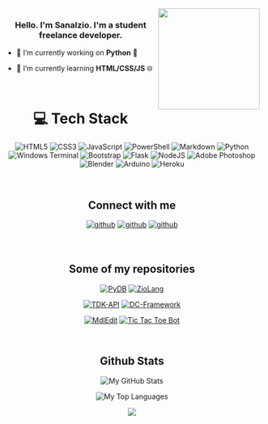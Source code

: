 <img src="sanalzio.svg" width=200 align="right">

### <div align="center">Hello. I'm Sanalzio. I'm a student freelance developer.</div>

- 🔭 I’m currently working on **Python** 🐍

- 🌱 I’m currently learning **HTML/CSS/JS** 🌐

<br/>

# <div align="center">💻 Tech Stack</div>
<div align="center">

![HTML5](https://img.shields.io/badge/html5-%23E34F26.svg?style=for-the-badge&logo=html5&logoColor=white) ![CSS3](https://img.shields.io/badge/css3-%231572B6.svg?style=for-the-badge&logo=css3&logoColor=white) ![JavaScript](https://img.shields.io/badge/javascript-%23323330.svg?style=for-the-badge&logo=javascript&logoColor=%23F7DF1E) ![PowerShell](https://img.shields.io/badge/PowerShell-%235391FE.svg?style=for-the-badge&logo=powershell&logoColor=white) ![Markdown](https://img.shields.io/badge/markdown-%23000000.svg?style=for-the-badge&logo=markdown&logoColor=white) ![Python](https://img.shields.io/badge/python-3670A0?style=for-the-badge&logo=python&logoColor=ffdd54) ![Windows Terminal](https://img.shields.io/badge/Windows%20Terminal-%234D4D4D.svg?style=for-the-badge&logo=windows-terminal&logoColor=white) ![Bootstrap](https://img.shields.io/badge/bootstrap-%238511FA.svg?style=for-the-badge&logo=bootstrap&logoColor=white) ![Flask](https://img.shields.io/badge/flask-%23000.svg?style=for-the-badge&logo=flask&logoColor=white) ![NodeJS](https://img.shields.io/badge/node.js-6DA55F?style=for-the-badge&logo=node.js&logoColor=white) ![Adobe Photoshop](https://img.shields.io/badge/adobe%20photoshop-%2331A8FF.svg?style=for-the-badge&logo=adobe%20photoshop&logoColor=white) ![Blender](https://img.shields.io/badge/blender-%23F5792A.svg?style=for-the-badge&logo=blender&logoColor=white) ![Arduino](https://img.shields.io/badge/-Arduino-00979D?style=for-the-badge&logo=Arduino&logoColor=white) ![Heroku](https://img.shields.io/badge/heroku-%23430098.svg?style=for-the-badge&logo=heroku&logoColor=white)
</div>

<br/>

## <div align="center">Connect with me</div>

<div align="center">

[<img src="https://img.shields.io/badge/github-%2324292e.svg?&style=for-the-badge&logo=github&logoColor=white" alt=github style="margin-bottom: 7px;" />](https://github.com/sanalzio)
[<img src="https://img.shields.io/badge/E--Mail-gray.svg?&style=for-the-badge&logo=maildotru&logoColor=white" alt=github style="margin-bottom: 7px;" />](mailto:sanalzio@duck.com)
[<img src="https://custom-icon-badges.demolab.com/badge/WebSite-black.svg?&style=for-the-badge&logo=globe&logoColor=darkgreen" alt=github style="margin-bottom: 7px;" />](https://sanalzio.github.io)

</div>

<br/>

## <div align="center">Some of my repositories</div>
<div align="center">

[![PyDB](https://github-readme-stats.vercel.app/api/pin/?username=sanalzio&repo=PyDB&show_owner=true&theme=dark)](https://www.github.com/sanalzio/PyDB)
[![ZioLang](https://github-readme-stats.vercel.app/api/pin/?username=sanalzio&repo=zio-language&show_owner=true&theme=dark)](https://www.github.com/sanalzio/zio-language)

[![TDK-API](https://github-readme-stats.vercel.app/api/pin/?username=sanalzio&repo=TDK-API&show_owner=true&theme=dark)](https://www.github.com/sanalzio/TDK-API)
[![DC-Framework](https://github-readme-stats.vercel.app/api/pin/?username=sanalzio&repo=discord.py-framework&show_owner=true&theme=dark)](https://www.github.com/sanalzio/discord.py-framework)

[![MdlEdit](https://github-readme-stats.vercel.app/api/pin/?username=sanalzio&repo=Mdl-Edit-For-Goldsrc&show_owner=true&theme=dark)](https://www.github.com/sanalzio/Mdl-Edit-For-Goldsrc)
[![Tic Tac Toe Bot](https://github-readme-stats.vercel.app/api/pin/?username=sanalzio&repo=Tic-Tac-Toe-Bot&show_owner=true&theme=dark)](https://www.github.com/sanalzio/Tic-Tac-Toe-Bot)
</div>

<br/>

## <div align="center">Github Stats</div>
<div align="center">

![My GitHub Stats](https://github-readme-stats.vercel.app/api?username=sanalzio&show_icons=true&hide_border=true&bg_color=1e1e2e&text_color=cdd6f4&icon_color=cba6f7&title_color=94e2d5\&rank_icon=github)

![My Top Languages](https://github-readme-stats.vercel.app/api/top-langs/?username=sanalzio&hide_border=true&bg_color=1e1e2e&text_color=cdd6f4&icon_color=cba6f7&title_color=94e2d5\&layout=compact)


[<img src="https://img.shields.io/badge/Donate-Buy%20Me%20A%20Coffee-orange.svg?style=for-the-badge&logo=buymeacoffee" align="center" />](https://www.buymeacoffee.com/sanalzio)
</div>
